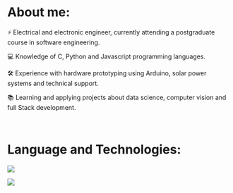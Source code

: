 # About me:

⚡ Electrical and electronic engineer, currently attending a postgraduate course in software engineering.

💻 Knowledge of C, Python and Javascript programming languages.

🛠️ Experience with hardware prototyping using Arduino, solar power systems and technical support.

📚 Learning and applying projects about data science, computer vision and full Stack development.

<br>

# Language and Technologies:
<!-- ![Top Langs](https://github-readme-stats.vercel.app/api/top-langs/?username=Yuri-Vlasqz&size_weight=0.5&count_weight=0.5&hide=Jupyter+Notebook&layout=donut&theme=transparent) -->
<p align="start">
    <a href="https://github.com/anuraghazra/github-readme-stats">
    <img src="https://github-readme-stats.vercel.app/api/top-langs/?username=Yuri-Vlasqz&size_weight=0.5&count_weight=0.5&hide=Jupyter+Notebook&layout=donut&theme=transparent" />
  </a>
</p>

<p align="start">
  <a href="https://skillicons.dev">
    <img src="https://skillicons.dev/icons?i=git,docker,flask,sqlite,nodejs,express,opencv,sklearn,figma,arduino" />
  </a>
</p>

<!---
Yuri-Vlasqz/Yuri-Vlasqz is a ✨ special ✨ repository because its `README.md` (this file) appears on your GitHub profile.
You can click the Preview link to take a look at your changes.
--->
